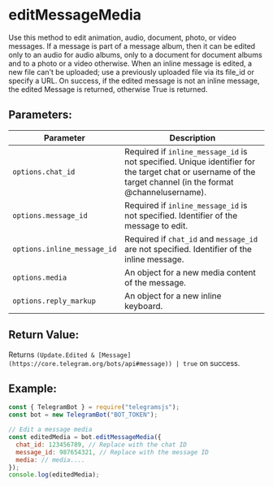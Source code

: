 # editMessageMedia

Use this method to edit animation, audio, document, photo, or video messages. If a message is part of a message album, then it can be edited only to an audio for audio albums, only to a document for document albums and to a photo or a video otherwise. When an inline message is edited, a new file can't be uploaded; use a previously uploaded file via its file_id or specify a URL. On success, if the edited message is not an inline message, the edited Message is returned, otherwise True is returned.

## Parameters:

| Parameter                   | Description                                                                                                                                                 |
| --------------------------- | ----------------------------------------------------------------------------------------------------------------------------------------------------------- |
| `options.chat_id`           | Required if `inline_message_id` is not specified. Unique identifier for the target chat or username of the target channel (in the format @channelusername). |
| `options.message_id`        | Required if `inline_message_id` is not specified. Identifier of the message to edit.                                                                        |
| `options.inline_message_id` | Required if `chat_id` and `message_id` are not specified. Identifier of the inline message.                                                                 |
| `options.media`             | An object for a new media content of the message.                                                                                                           |
| `options.reply_markup`      | An object for a new inline keyboard.                                                                                                                        |

## Return Value:

Returns `(Update.Edited & [Message](https://core.telegram.org/bots/api#message)) | true` on success.

## Example:

```javascript
const { TelegramBot } = require("telegramsjs");
const bot = new TelegramBot("BOT_TOKEN");

// Edit a message media
const editedMedia = bot.editMessageMedia({
  chat_id: 123456789, // Replace with the chat ID
  message_id: 987654321, // Replace with the message ID
  media: // media....
});
console.log(editedMedia);
```
